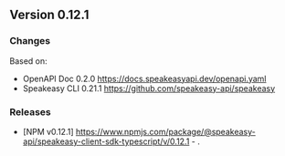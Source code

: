 

## Version 0.12.1
### Changes
Based on:
- OpenAPI Doc 0.2.0 https://docs.speakeasyapi.dev/openapi.yaml
- Speakeasy CLI 0.21.1 https://github.com/speakeasy-api/speakeasy
### Releases
- [NPM v0.12.1] https://www.npmjs.com/package/@speakeasy-api/speakeasy-client-sdk-typescript/v/0.12.1 - .
